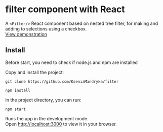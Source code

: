 # filter component with React

A `<Filter/>` React component based on nested tree filter, for making and adding to selections using a checkbox.\
[View demonstration](https://kseniamandryka.github.io/filter/)

## Install
Before start, you need to check if node.js and npm are installed

Copy and install the project:
```
git clone https://github.com/KseniaMandryka/filter

npm install
```

In the project directory, you can run:

```
npm start
```

Runs the app in the development mode.\
Open [http://localhost:3000](http://localhost:3000) to view it in your browser.

